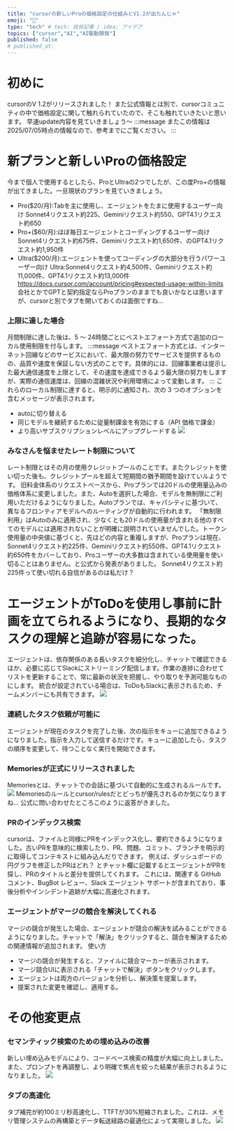 ```yaml
---
title: "cursorの新しいProの価格設定の仕組みとV1.2が出たんじゃ"
emoji: "📖"
type: "tech" # tech: 技術記事 / idea: アイデア
topics: ["cursor","AI","AI駆動開発"]
published: false
# published_at: 
---
```


# 初めに
cursorのV 1.2がリリースされました！
また公式情報とは別で、cursorコミュニティの中で価格設定に関して触れられていたので、そこも触れていきたいと思います。
早速update内容を見ていきましょう〜
:::message
またこの情報は2025/07/05時点の情報なので、参考までにご覧ください。
:::
# 新プランと新しいProの価格設定
今まで個人で使用するとしたら、ProとUltraの2つでしたが、この度Pro+の情報が出てきました。一旦現状のプランを見ていきましょう。
- Pro($20/月):Tabを主に使用し、エージェントをたまに使用するユーザー向け
Sonnet4リクエスト約225、Geminiリクエスト約550、GPT4.1リクエスト約650
- Pro+($60/月):ほぼ毎日エージェントとコーディングするユーザー向け
Sonnet4リクエスト約675件、Geminiリクエスト約1,650件、のGPT4.1リクエスト約1,950件
- Ultra($200/月):エージェントを使ってコーディングの大部分を行うパワーユーザー向け
Ultra:Sonnet4リクエスト約4,500件、Geminiリクエスト約11,000件、GPT4.1リクエスト約13,000件
https://docs.cursor.com/account/pricing#expected-usage-within-limits
会社とかでGPTと契約指定ならProプランのままでも良いかなとは思いますが、cursorと別でタブを開いておくのは面倒ですね…

### 上限に達した場合
月間制限に達した後は、5 ～ 24時間ごとにベストエフォート方式で追加のローカル使用制限を付与します。
:::message
ベストエフォート方式とは、インターネット回線などのサービスにおいて、最大限の努力でサービスを提供するものの、品質や速度を保証しない方式のことです。具体的には、回線事業者は提示した最大通信速度を上限として、その速度を達成できるよう最大限の努力をしますが、実際の通信速度は、回線の混雑状況や利用環境によって変動します。
:::
これらのローカル制限に達すると、明示的に通知され、次の 3 つのオプションを含むメッセージが表示されます。
- autoに切り替える
- 同じモデルを継続するために従量制課金を有効にする（API 価格で課金）
- より高いサブスクリプションレベルにアップグレードする
![](/images/cursor-update-v-1_2/image1.png)

### みなさんを悩ませたレート制限について
レート制限とはその月の使用クレジットプールのことです。またクレジットを使い切った後も、クレジットプールを超えて短期間の猶予期間を設けていルようです。
旧料金体系のリクエストベースから、Proプランでは20ドルの使用量込みの価格体系に変更しました。また、Autoを選択した場合、モデルを無制限にご利用いただけるようになりました。Autoプランでは、キャパシティに基づいて、異なるフロンティアモデルへのルーティングが自動的に行われます。
「無制限利用」はAutoのみに適用され、少なくとも20ドルの使用量が含まれる他のすべてのモデルには適用されないことが明確に説明されていませんでした。トークン使用量の中央値に基づくと、先ほどの内容と重複しますが、Proプランは現在、Sonnet4リクエスト約225件、Geminiリクエスト約550件、GPT4.1リクエスト約650件をカバーしており、Proユーザーの大多数は含まれている使用量を使い切ることはありません。と公式から発表がありました。
Sonnet4リクエスト約225件って使い切れる自信があるのは私だけ？

# エージェントがToDoを使用し事前に計画を立てられるようになり、長期的なタスクの理解と追跡が容易になった。
エージェントは、依存関係のある長いタスクを細分化し、チャットで確認できるほか、必要に応じてSlackにストリーミング配信します。作業の進捗に合わせてリストを更新することで、常に最新の状況を把握し、やり取りを予測可能なものにします。
統合が設定されている場合は、ToDoもSlackに表示されるため、チームメンバーにも共有できます。
![](/images/cursor-update-v-1_2/image2.png)
### 連続したタスク依頼が可能に
エージェントが現在のタスクを完了した後、次の指示をキューに追加できるようになりました。指示を入力して送信するだけです。キューに追加したら、タスクの順序を変更して、待つことなく実行を開始できます。
### Memoriesが正式にリリースされました
Memoriesとは、チャットでの会話に基づいて自動的に生成されるルールです。
![](/images/cursor-update-v-1_2/image3.png)
Memoriesのルールとcursor/rulesだとどっちが優先されるのか気になりますね…
公式に問い合わせたところこのように返答がきました。

### PRのインデックス検索
cursorは、ファイルと同様にPRをインデックス化し、要約できるようになりました。古いPRを意味的に検索したり、PR、問題、コミット、ブランチを明示的に取得してコンテキストに組み込んだりできます。
例えば、ダッシュボードの円グラフを修正したPRはどれ？
とチャット欄に記載するとエージェントがPRを探し、PRのタイトルと差分を提供してくれます。
これには、関連する GitHub コメント、BugBot レビュー、Slack エージェント サポートが含まれており、事後分析やインシデント追跡が大幅に高速化されます。

### エージェントがマージの競合を解決してくれる
マージの競合が発生した場合、エージェントが競合の解決を試みることができるようになりました。チャットで「解決」をクリックすると、競合を解決するための関連情報が追加されます。
使い方
- マージの競合が発生すると、ファイルに競合マーカーが表示されます。
- マージ競合UIに表示される「チャットで解決」ボタンをクリックします。
- エージェントは両方のバージョンを分析し、解決策を提案します。
- 提案された変更を確認し、適用する。

# その他変更点
### セマンティック検索のための埋め込みの改善
新しい埋め込みモデルにより、コードベース検索の精度が大幅に向上しました。また、プロンプトを再調整し、より明確で焦点を絞った結果が表示されるようになりました。
![](/images/cursor-update-v-1_2/image4.png)
### タブの高速化
タブ補完が約100ミリ秒高速化し、TTFTが30%短縮されました。これは、メモリ管理システムの再構築とデータ転送経路の最適化によって実現しました。
![](/images/cursor-update-v-1_2/image5.png)